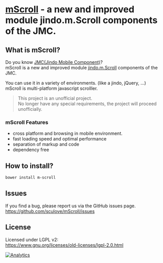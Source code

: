 [mScroll](https://github.com/sculove/mScroll) - a new and improved module jindo.m.Scroll components of the JMC.  
=========================================

## What is mScroll?
Do you know [JMC(Jindo Mobile Component)](http://jindo.dev.naver.com/jindo_home/Mobile.html)?  
mScroll is a new and improved module [jindo.m.Scroll](http://jindo.dev.naver.com/docs/jindo-mobile/archive/1.16.0/doc/external/classes/jindo.m.Scroll.html) components of the JMC.  

You can use it in a variety of environments. (like a jindo, jQuery, ...)  
mScroll is multi-platform javascript scrolller.    

> This project is an unofficial project.  
> No longer have any special requirements, the project will proceed unofficially.

### mScroll Features
- cross platform and browsing in mobile environment. 
- fast loading speed and optimal performance
- separation of markup and code
- dependency free

## **How to install?**
```bash
bower install m-scroll
```

## **Issues**
If you find a bug, please report us via the GitHub issues page.  
https://github.com/sculove/mScroll/issues


## License
Licensed under LGPL v2:  
https://www.gnu.org/licenses/old-licenses/lgpl-2.0.html  

[![Analytics](https://ga-beacon.appspot.com/UA-37362821-6/mScroll/readme)](https://github.com/sculove/mScroll)



